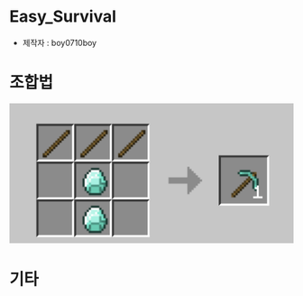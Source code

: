 # Easy_Survival
- 제작자 : boy0710boy  

# 조합법

![diamond_pickexe.png](./img/diamond_pickexe.png)

# 기타
